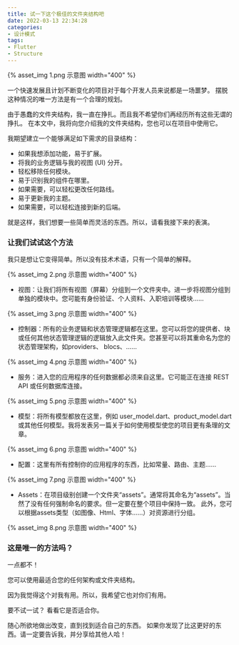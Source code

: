 ```yaml
---
title: 试一下这个极佳的文件夹结构吧
date: 2022-03-13 22:34:28
categories:
- 设计模式
tags:
- Flutter
- Structure
---
```


{% asset_img 1.png 示意图 width="400" %}

一个快速发展且计划不断变化的项目对于每个开发人员来说都是一场噩梦。
摆脱这种情况的唯一方法是有一个合理的规划。

由于愚蠢的文件夹结构，我一直在挣扎。而且我不希望你们再经历所有这些无谓的挣扎。
在本文中，我将向您介绍我的文件夹结构，您也可以在项目中使用它。

我期望建立一个能够满足如下需求的目录结构：

 * 如果我想添加功能，易于扩展。
 * 将我的业务逻辑与我的视图 (UI) 分开。
 * 轻松移除任何模块。
 * 易于识别我的组件在哪里。
 * 如果需要，可以轻松更改任何路线。
 * 易于更新我的主题。
 * 如果需要，可以轻松连接到新的后端。

就是这样，我们想要一些简单而灵活的东西。所以，请看我接下来的表演。

### 让我们试试这个方法

我只是想让它变得简单。所以没有技术术语，只有一个简单的解释。

{% asset_img 2.png 示意图 width="400" %}

 * 视图：让我们将所有视图（屏幕）分组到一个文件夹中。进一步将视图分组到单独的模块中。您可能有身份验证、个人资料、入职培训等模块……

{% asset_img 3.png 示意图 width="400" %}

 * 控制器：所有的业务逻辑和状态管理逻辑都在这里。您可以将您的提供者、块或任何其他状态管理逻辑的逻辑放入此文件夹。您甚至可以将其重命名为您的状态管理架构，如providers、 blocs、……

{% asset_img 4.png 示意图 width="400" %}

 * 服务：进入您的应用程序的任何数据都必须来自这里。它可能正在连接 REST API 或任何数据库连接。

{% asset_img 5.png 示意图 width="400" %}

 * 模型：将所有模型都放在这里，例如 user_model.dart、product_model.dart 或其他任何模型。我将发表另一篇关于如何使用模型使您的项目更有条理的文章。

{% asset_img 6.png 示意图 width="400" %}

 * 配置：这里有所有控制你的应用程序的东西，比如常量、路由、主题......

{% asset_img 7.png 示意图 width="400" %}

 * Assets：在项目级别创建一个文件夹“assets”。通常将其命名为“assets”。当然了没有任何强制命名的要求。但一定要在整个项目中保持一致。
 此外，您可以根据assets类型（如图像、Html、字体……）对资源进行分组。

{% asset_img 8.png 示意图 width="400" %}

### 这是唯一的方法吗？

一点都不！

您可以使用最适合您的任何架构或文件夹结构。

因为我觉得这个对我有用。所以，我希望它也对你们有用。

要不试一试？
看看它是否适合你。

随心所欲地做出改变，直到找到适合自己的东西。
如果你发现了比这更好的东西。请一定要告诉我，并分享给其他人哈！